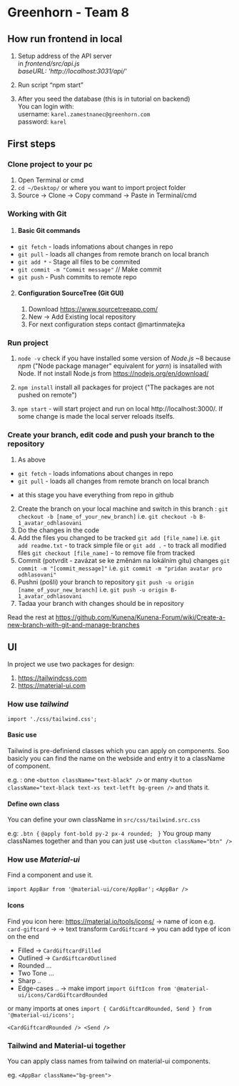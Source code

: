 #  Greenhorn - Team 8

## How run frontend in local

1. Setup address of the API server <br/>
    in *frontend/src/api.js* <br/>
    *baseURL: 'http://localhost:3031/api/'* <br/>
2. Run script “npm start”

3. After you seed the database (this is in tutorial on backend) <br/>
You can login with: <br/>
username: `karel.zamestnanec@greenhorn.com` <br/>
password: `karel`

## First steps

### Clone project to your pc

1. Open Terminal or cmd
2.  `cd ~/Desktop/` or where you want to import project folder
3.  Source -> Clone -> Copy command -> Paste in Terminal/cmd

### Working with Git
1. #### Basic Git commands
* `git fetch`    - loads infomations about changes in repo
* `git pull`     - loads all changes from remote branch on local branch
* `git add *`   - Stage all files to be commited
* `git commit -m "Commit message"`  // Make commit
* `git push`     - Push commits to remote repo

2. #### Configuration SourceTree (Git GUI)
    1. Download https://www.sourcetreeapp.com/
    2. New -> Add Existing local repository
    3. For next configuration steps contact @martinmatejka

### Run project

1. `node -v` check if you have installed some version of *Node.js* ~8 because *npm* ("Node package manager" equivalent for *yarn*) is insatalled with Node.
If not install Node.js from https://nodejs.org/en/download/

2. `npm install` install all packages for project ("The packages are not pushed on remote")
3. `npm start`  - will start project and run on local http://localhost:3000/. If some change is made the local server reloads itselfs.

### Create your branch, edit code and push your branch to the repository

1. As above
* `git fetch`    - loads infomations about changes in repo
* `git pull`     - loads all changes from remote branch on local branch
- at this stage you have everything from repo in github
2. Create the branch on your local machine and switch in this branch :
`git checkout -b [name_of_your_new_branch]` i.e. `git checkout -b B-1_avatar_odhlasovani`
3. Do the changes in the code
4. Add the files you changed to be tracked
`git add [file_name]` i.e. `git add readme.txt` - to track simple file
or
`git add .` - to track all modified files
`git checkout [file_name]` - to remove file from tracked
5. Commit (potvrdit - zavázat se ke změnám na lokálním gitu) changes
`git commit -m "[commit_message]"` i.e. `git commit -m "pridan avatar pro odhlasovani"`
6. Pushni (pošli) your branch to repository
`git push -u origin [name_of_your_new_branch]` i.e. `git push -u origin B-1_avatar_odhlasovani`
7. Tadaa your branch with changes should be in repository

Read the rest at https://github.com/Kunena/Kunena-Forum/wiki/Create-a-new-branch-with-git-and-manage-branches

## UI

In project we use two packages for design:
1. https://tailwindcss.com
2. https://material-ui.com

### How use *tailwind*

`import './css/tailwind.css';`

#### Basic use
Tailwind is pre-definiend classes which you can apply on components.
Soo basicly you can find the name on the webside and entry it to a className of component.

e.g. : one `<button className="text-black" />` or many `<button className="text-black text-xs text-letft bg-green />` and thats it.

#### Define own class
You can define your own className in `src/css/tailwind.src.css`

e.g:
`.btn {`
   `@apply font-bold py-2 px-4 rounded;`
` }`
You group many classNames together and than you can just use `<button className="btn" />`

### How use *Material-ui*

Find a component and use it.

`import AppBar from '@material-ui/core/AppBar';`
`<AppBar />`


#### Icons
Find you icon here: https://material.io/tools/icons/ -> name of icon e.g. `card-giftcard` ->
-> text transform `CardGiftcard`
-> you can add type of icon on the end
* Filled -> `CardGiftcardFilled`
* Outlined -> `CardGiftcardOutlined`
* Rounded ...
* Two Tone ...
* Sharp ..
* Edge-cases ..
-> make import `import GiftIcon from '@material-ui/icons/CardGiftcardRounded`

or many imports at ones
`import { CardGiftcardRounded, Send } from '@material-ui/icons';`

`<CardGiftcardRounded />
<Send />`

### Tailwind and Material-ui together
You can apply class names from tailwind on material-ui components.

eg.
`<AppBar className="bg-green">`
